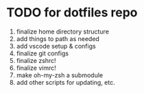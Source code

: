 # TODO for dotfiles repo

1. finalize home directory structure
1. add things to path as needed
1. add vscode setup & configs
1. finalize git configs
1. finalize zshrc!
1. finalize vimrc!
1. make oh-my-zsh a submodule
1. add other scripts for updating, etc.
